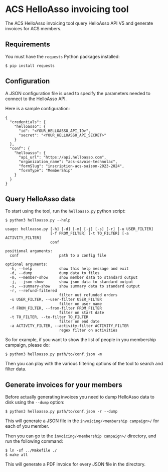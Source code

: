 # ACS HelloAsso invoicing tool

The ACS HelloAsso invoicing tool query HelloAsso API V5 and generate invoices for ACS members.

## Requirements

You must have the `requests` Python packages installed:

```
$ pip install requests
```

## Configuration

A JSON configuration file is used to specify the parameters needed to connect
to the HelloAsso API.

Here is a sample configuration:

```
{
  "credentials": {
    "helloasso": {
      "id": "<YOUR_HELLOASSO_API_ID>",
      "secret": "<YOUR_HELLOASSO_API_SECRET>"
    }
  },
  "conf": {
    "helloasso": {
      "api_url": "https://api.helloasso.com",
      "organization_name": "acs-savoie-technolac",
      "formSlug": "inscription-acs-saison-2023-2024",
      "formType": "MemberShip"
    }
  }
}
```

## Query HelloAsso data

To start using the tool, run the `helloasso.py` python script:

```
$ python3 helloasso.py --help

usage: helloasso.py [-h] [-d] [-m] [-j] [-s] [-r] [-u USER_FILTER]
                    [-f FROM_FILTER] [-t TO_FILTER] [-a ACTIVITY_FILTER]
                    conf

positional arguments:
  conf                  path to a config file

optional arguments:
  -h, --help            show this help message and exit
  -d, --dump            dump data to files
  -m, --member-show     show member data to standard output
  -j, --json-show       show json data to standard output
  -s, --summary-show    show summary data to standard output
  -r, --refund-filtered
                        filter out refunded orders
  -u USER_FILTER, --user-filter USER_FILTER
                        filter on user name
  -f FROM_FILTER, --from-filter FROM_FILTER
                        filter on start date
  -t TO_FILTER, --to-filter TO_FILTER
                        filter on end date
  -a ACTIVITY_FILTER, --activity-filter ACTIVITY_FILTER
                        regex filter on activities
```

So for example, if you want to show the list of people in you membership campaign, please do:

```
$ python3 helloasso.py path/to/conf.json -m
```

Then you can play with the various filtering options of the tool to search and
filter data.

## Generate invoices for your members

Before actually generating invoices you need to dump HelloAsso data to disk
using the `--dump` option:

```
$ python3 helloasso.py path/to/conf.json -r --dump
```

This will generate a JSON file in the `invoicing/<membership campaign>/` for
each of you member.

Then you can go to the `invoicing/<membership campaign>/` directory, and run
the following command:

```
$ ln -sf ../Makefile ./
$ make all
```

This will generate a PDF invoice for every JSON file in the directory.
